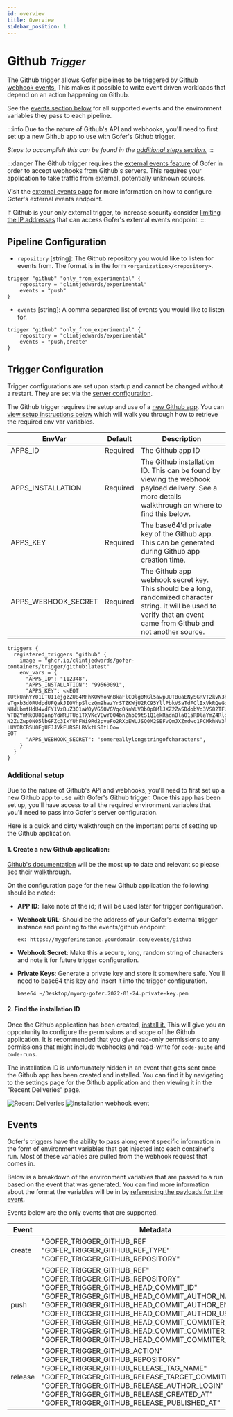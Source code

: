 ```yaml
---
id: overview
title: Overview
sidebar_position: 1
---
```


# Github <small>_Trigger_</small>

The Github trigger allows Gofer pipelines to be triggered by [Github webhook events.](https://docs.github.com/en/developers/webhooks-and-events/webhooks/webhook-events-and-payloads) This makes it possible to write event driven
workloads that depend on an action happening on Github.

See the [events section below](#events) for all supported events and the environment variables they pass to each
pipeline.

:::info
Due to the nature of Github's API and webhooks, you'll need to first set up a new Github app to use with Gofer's Github trigger.

_Steps to accomplish this can be found in the [additional steps section.](#additional-setup)_
:::

:::danger
The Github trigger requires the [external events feature](../../server-configuration/external-events) of Gofer in order to accept webhooks from Github's servers. This requires your application to take traffic from external, potentially unknown sources.

Visit the [external events page](../../server-configuration/external-events) for more information on how to configure Gofer's external
events endpoint.

If Github is your only external trigger, to increase security consider [limiting the IP addresses](https://docs.github.com/en/authentication/keeping-your-account-and-data-secure/about-githubs-ip-addresses) that can access Gofer's external events endpoint.
:::

## Pipeline Configuration

- `repository` [string]: The Github repository you would like to listen for events from. The format is in the form
  `<organization>/<repository>`.

```hcl
trigger "github" "only_from_experimental" {
    repository = "clintjedwards/experimental"
    events = "push"
}
```

- `events` [string]: A comma separated list of events you would like to listen for.

```hcl
trigger "github" "only_from_experimental" {
    repository = "clintjedwards/experimental"
    events = "push,create"
}
```

## Trigger Configuration

Trigger configurations are set upon startup and cannot be changed without a restart. They are set via the [server configuration](../../server-configuration/overview).

The Github trigger requires the setup and use of a [new Github app](https://docs.github.com/en/developers/apps/getting-started-with-apps/about-apps). You can [view setup instructions below](#additional-setup) which will walk you through how to retrieve the required env var variables.

| EnvVar              | Default  | Description                                                                                                                                                             |
| ------------------- | -------- | ----------------------------------------------------------------------------------------------------------------------------------------------------------------------- |
| APPS_ID             | Required | The Github app ID                                                                                                                                                       |
| APPS_INSTALLATION   | Required | The Github installation ID. This can be found by viewing the webhook payload delivery. See a more details walkthrough on where to find this below.                      |
| APPS_KEY            | Required | The base64'd private key of the Github app. This can be generated during Github app creation time.                                                                      |
| APPS_WEBHOOK_SECRET | Required | The Github app webhook secret key. This should be a long, randomized character string. It will be used to verify that an event came from Github and not another source. |

```hcl
triggers {
  registered_triggers "github" {
    image = "ghcr.io/clintjedwards/gofer-containers/trigger/github:latest"
    env_vars = {
      "APPS_ID": "112348",
      "APPS_INSTALLATION": "99560091",
      "APPS_KEY": <<EOT
TUtkUnhYY01LTUI1ejgzZU84MFhKQWhoNnBkaFlCQlg0NGl5awpUUTBuaENySGRVT2kvN3hVaHp6
eTgxb3d0RUdpdUFQakJIOVhpSlczQm9hazYrSTZKWjU2RC95YllPbkVSaTdFClIxVkRQeGdGa0lE
NHdUbmtHdU4vdFY1VzBuZ3Q1aW0yVG5OVGVqc0NnWUVBb0pBMlJXZ2ZaSDdobVo3VS82TFUKSi9a
WTBZYmNkOU80anpYdWRUTUo1TXVKcVEwY004bnZhb09tS1Q1ekRadnBla01sRDlaYmZ4Rlg2Mzh3
N2ZuZwp0N05lbGFZc3IxYUhFWi9Rd2pveFo2RXpEWUJSQ0M2SEFvQmJXZmdwc1FCMkhNV3lzb2ls
LUVORCBSU0EgUFJJVkFURSBLRVktLS0tLQo=
EOT
      "APPS_WEBHOOK_SECRET": "somereallylongstringofcharacters",
    }
  }
}
```

### Additional setup

Due to the nature of Github's API and webhooks, you'll need to first set up a new Github app to use with Gofer's Github trigger.
Once this app has been set up, you'll have access to all the required environment variables that you'll need to pass into Gofer's server configuration.

Here is a quick and dirty walkthrough on the important parts of setting up the Github application.

#### 1. Create a new Github application:

[Github's documentation](https://docs.github.com/en/developers/apps/building-github-apps/creating-a-github-app) will be the most up to date and relevant so please see their walkthrough.

On the configuration page for the new Github application the following should be noted:

- **APP ID**: Take note of the id; it will be used later for trigger configuration.
- **Webhook URL**: Should be the address of your Gofer's external trigger instance and pointing to the events/github endpoint:

  `ex: https://mygoferinstance.yourdomain.com/events/github`

- **Webhook Secret**: Make this a secure, long, random string of characters and note it for future trigger configuration.
- **Private Keys**: Generate a private key and store it somewhere safe. You'll need to base64 this key and insert it into the trigger configuration.

  `base64 ~/Desktop/myorg-gofer.2022-01-24.private-key.pem`

#### 2. Find the installation ID

Once the Github application has been created, [install it.](https://docs.github.com/en/developers/apps/managing-github-apps/installing-github-apps)
This will give you an opportunity to configure the permissions and scope of the Github application.
It is recommended that you give read-only permissions to any permissions that might include webhooks and read-write for `code-suite` and `code-runs`.

The installation ID is unfortunately hidden in an event that gets sent once the Github app has been created and installed. You can find it by navigating to the settings page for the Github application and
then viewing it in the "Recent Deliveries" page.

![Recent Deliveries](/img/screenshots/github-apps-recent-deliveries.png)
![Installation webhook event](/img/screenshots/github-apps-installation-id.png)

## Events

Gofer's triggers have the ability to pass along event specific information in the form of environment variables that
get injected into each container's run. Most of these variables are pulled from the webhook request that comes in.

Below is a breakdown of the environment variables that are passed to a run based on the event that was generated.
You can find more information about the format the variables will be in by [referencing the payloads for the event](https://docs.github.com/en/developers/webhooks-and-events/webhooks/webhook-events-and-payloads).

Events below are the only events that are supported.

| Event   | Metadata                                                                                                                                                                                                                                                                                                                                                                                                                                     |
| ------- | -------------------------------------------------------------------------------------------------------------------------------------------------------------------------------------------------------------------------------------------------------------------------------------------------------------------------------------------------------------------------------------------------------------------------------------------- |
| create  | "GOFER_TRIGGER_GITHUB_REF<br/>"GOFER_TRIGGER_GITHUB_REF_TYPE"<br/>"GOFER_TRIGGER_GITHUB_REPOSITORY"                                                                                                                                                                                                                                                                                                                                          |
| push    | "GOFER_TRIGGER_GITHUB_REF"<br/>"GOFER_TRIGGER_GITHUB_REPOSITORY"<br/>"GOFER_TRIGGER_GITHUB_HEAD_COMMIT_ID"<br/>"GOFER_TRIGGER_GITHUB_HEAD_COMMIT_AUTHOR_NAME"<br/>"GOFER_TRIGGER_GITHUB_HEAD_COMMIT_AUTHOR_EMAIL"<br/>"GOFER_TRIGGER_GITHUB_HEAD_COMMIT_AUTHOR_USERNAME"<br/>"GOFER_TRIGGER_GITHUB_HEAD_COMMIT_COMMITER_NAME"<br/>"GOFER_TRIGGER_GITHUB_HEAD_COMMIT_COMMITER_EMAIL"<br/>"GOFER_TRIGGER_GITHUB_HEAD_COMMIT_COMMITER_USERNAME" |
| release | "GOFER_TRIGGER_GITHUB_ACTION"<br/>"GOFER_TRIGGER_GITHUB_REPOSITORY"<br/>"GOFER_TRIGGER_GITHUB_RELEASE_TAG_NAME"<br/>"GOFER_TRIGGER_GITHUB_RELEASE_TARGET_COMMITISH"<br/>"GOFER_TRIGGER_GITHUB_RELEASE_AUTHOR_LOGIN"<br/>"GOFER_TRIGGER_GITHUB_RELEASE_CREATED_AT"<br/>"GOFER_TRIGGER_GITHUB_RELEASE_PUBLISHED_AT"                                                                                                                            |
